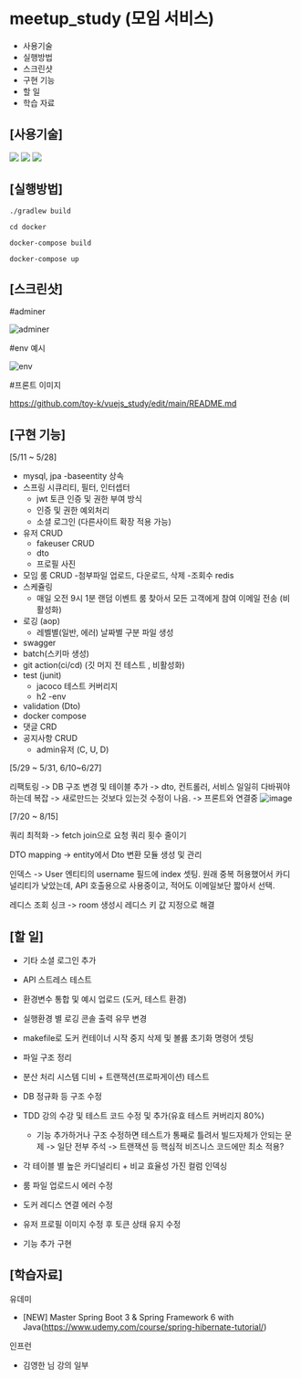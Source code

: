 # meetup_study (모임 서비스)
  - 사용기술
  - 실행방법
  - 스크린샷
  - 구현 기능
  - 할 일
  - 학습 자료


## [사용기술]

<img src="https://img.shields.io/badge/JAVA-007396?style=for-the-badge&logo=java&logoColor=white">
<img src="https://img.shields.io/badge/Spring-6DB33F?style=for-the-badge&logo=Spring&logoColor=white">
<img src="https://img.shields.io/badge/mysql-4479A1?style=for-the-badge&logo=mysql&logoColor=white">

## [실행방법]
```
./gradlew build

cd docker

docker-compose build

docker-compose up
```



## [스크린샷]

#adminer

![adminer](https://github.com/toy-k/meetup_study/assets/88143547/8b2109eb-93aa-4690-8ac8-417797fb5bc2)


#env 예시

![env](https://github.com/toy-k/meetup_study/assets/88143547/bdddb141-aa59-4c78-b7c2-d915c45bd14b)

#프론트 이미지

https://github.com/toy-k/vuejs_study/edit/main/README.md





## [구현 기능]

[5/11 ~ 5/28]

- mysql, jpa
  -baseentity 상속
- 스프링 시큐리티, 필터, 인터셉터
  - jwt 토큰 인증 및 권한 부여 방식
  - 인증 및 권한 예외처리
  - 소셜 로그인 (다른사이트 확장 적용 가능)
- 유저 CRUD
  - fakeuser CRUD
  - dto
  - 프로필 사진
- 모임 룸 CRUD
  -첨부파일 업로드, 다운로드, 삭제
  -조회수 redis
- 스케쥴링 
  - 매일 오전 9시 1분 랜덤 이벤트 룸 찾아서 모든 고객에게 참여 이메일 전송 (비활성화)
- 로깅 (aop)
  - 레벨별(일반, 에러) 날짜별 구분 파일 생성
- swagger
- batch(스키마 생성)
- git action(ci/cd) (깃 머지 전 테스트 , 비활성화)
- test (junit)
  - jacoco 테스트 커버리지
  - h2
 -env
- validation (Dto)
- docker compose
- 댓글 CRD
- 공지사항 CRUD
  - admin유저 (C, U, D)



[5/29 ~ 5/31, 6/10~6/27] 

리팩토링 
-> DB 구조 변경 및 테이블 추가 -> dto, 컨트롤러, 서비스 일일히 다바꿔야하는데 복잡 
-> 새로만드는 것보다 있는것 수정이 나음.
-> 프론트와 연결중
![image](https://github.com/toy-k/meetup_study/assets/88143547/5c620932-8bb1-4c4e-a58d-37413b798494)




[7/20 ~ 8/15]

쿼리 최적화 
-> fetch join으로 요청 쿼리 횟수 줄이기

DTO mapping
-> entity에서 Dto 변환 모듈 생성 및 관리

인덱스
-> User 엔티티의 username 필드에 index 셋팅. 원래 중복 허용했어서 카디널리티가 낮았는데, API 호출용으로 사용중이고, 적어도 이메일보단 짧아서 선택.

레디스 조회 싱크
-> room 생성시 레디스 키 값 지정으로 해결



## [할 일]

  - 기타 소셜 로그인 추가
  - API 스트레스 테스트
  - 환경변수 통합 및 예시 업로드 (도커, 테스트 환경)
  - 실행환경 별 로깅 콘솔 출력 유무 변경
  - makefile로 도커 컨테이너 시작 중지 삭제 및 볼륨 초기화 명령어 셋팅
  - 파일 구조 정리
  - 분산 처리 시스템 디비 + 트랜잭션(프로파게이션) 테스트
  - DB 정규화 등 구조 수정
  - TDD 강의 수강 및 테스트 코드 수정 및 추가(유효 테스트 커버리지 80%)
      - 기능 추가하거나 구조 수정하면 테스트가 통째로 틀려서 빌드자체가 안되는 문제
          -> 일단 전부 주석
          -> 트랜잭션 등 핵심적 비즈니스 코드에만 최소 적용?
  - 각 테이블 별 높은 카디널리티 + 비교 효율성 가진 컬럼 인덱싱
  - 룸 파일 업로드시 에러 수정
  - 도커 레디스 연결 에러 수정
  - 유저 프로필 이미지 수정 후 토큰 상태 유지 수정


  - 기능 추가 구현
    
  






## [학습자료]

유데미 
  - [NEW] Master Spring Boot 3 & Spring Framework 6 with Java(https://www.udemy.com/course/spring-hibernate-tutorial/)

인프런
  - 김영한 님 강의 일부

